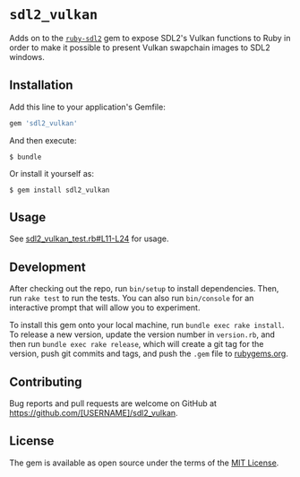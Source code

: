 # `sdl2_vulkan`

Adds on to the [`ruby-sdl2`](https://github.com/ohai/ruby-sdl2) gem to expose
SDL2's Vulkan functions to Ruby in order to make it possible to present Vulkan
swapchain images to SDL2 windows.

## Installation

Add this line to your application's Gemfile:

```ruby
gem 'sdl2_vulkan'
```

And then execute:

    $ bundle

Or install it yourself as:

    $ gem install sdl2_vulkan

## Usage

See [sdl2_vulkan_test.rb#L11-L24](https://github.com/sinisterchipmunk/sdl2_vulkan/tree/master/test/sdl2_vulkan_test.rb#L11-L24) for usage.

## Development

After checking out the repo, run `bin/setup` to install dependencies. Then, run `rake test` to run the tests. You can also run `bin/console` for an interactive prompt that will allow you to experiment.

To install this gem onto your local machine, run `bundle exec rake install`. To release a new version, update the version number in `version.rb`, and then run `bundle exec rake release`, which will create a git tag for the version, push git commits and tags, and push the `.gem` file to [rubygems.org](https://rubygems.org).

## Contributing

Bug reports and pull requests are welcome on GitHub at https://github.com/[USERNAME]/sdl2_vulkan.

## License

The gem is available as open source under the terms of the [MIT License](https://opensource.org/licenses/MIT).
